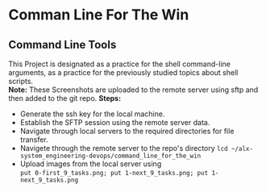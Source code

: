 # Comman Line For The Win
## Command Line Tools
This Project is designated as a practice for the shell command-line arguments, as a practice for the previously studied topics about shell scripts.<br>
**Note:** These Screenshots are uploaded to the remote server using sftp and then added to the git repo.
**Steps:**
- Generate the ssh key for the local machine.
- Establish the SFTP session using the remote server data.
- Navigate through local servers to the required directories for file transfer.
- Navigete through the remote server to the repo's directory `lcd ~/alx-system_engineering-devops/command_line_for_the_win`
- Upload images from the local server using <br>```put 0-first_9_tasks.png;
  put 1-next_9_tasks.png;
  put 1-next_9_tasks.png```
